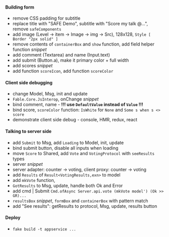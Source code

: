 #### Building form

* remove CSS padding for subtitle
* replace title with "SAFE Demo", subtitle with "Score my talk @...",  remove `safeComponents`
* add image (Level -> item -> Image -> img -> Src), 128x128, `Style [ Border "2px solid" ]`
* remove contents of `containerBox` and `show` function, add field helper function *snippet*
* add comment (Textarea) and name (Input.text)
* add submit (Button.a), make it primary color + full width
* add scores *snippet*
* add function `scoreIcon`, add function `scoreColor`

#### Client side debugging

* change Model, Msg, init and update
* `Fable.Core.JsInterop`, onChange *snippet*
* bind comment, name - **!!! use `DefaultValue` instead of `Value` !!!**
* bind score, `scoreColor` function: `IsWhite` for `None` and `Some s when s <> score`
* demonstrate client side debug - console, HMR, redux, react

#### Talking to server side 

* add `Submit` to Msg, add `Loading` to Model, init, update
* bind submit button, disable all inputs when loading
* move `Score` to Shared, add `Vote` and `VotingProtocol` with `seeResults` types
* server *snippet*
* server adapter: counter -> voting, client proxy: counter -> voting
* add `Results` of `Result<VotingResults,exn>` to model
* add `mkVote` function,
* `GotResults` to Msg, update, handle both Ok and Error
* add cmd | Submit `Cmd.ofAsync Server.api.vote (mkVote model') (Ok >> GR)...`
* `resultsBox` *snippet*, `formBox` and `containerBox` with pattern match
* add "See results": getResults to protocol, Msg, update, results button

#### Deploy

* `fake build -t appservice ...`

